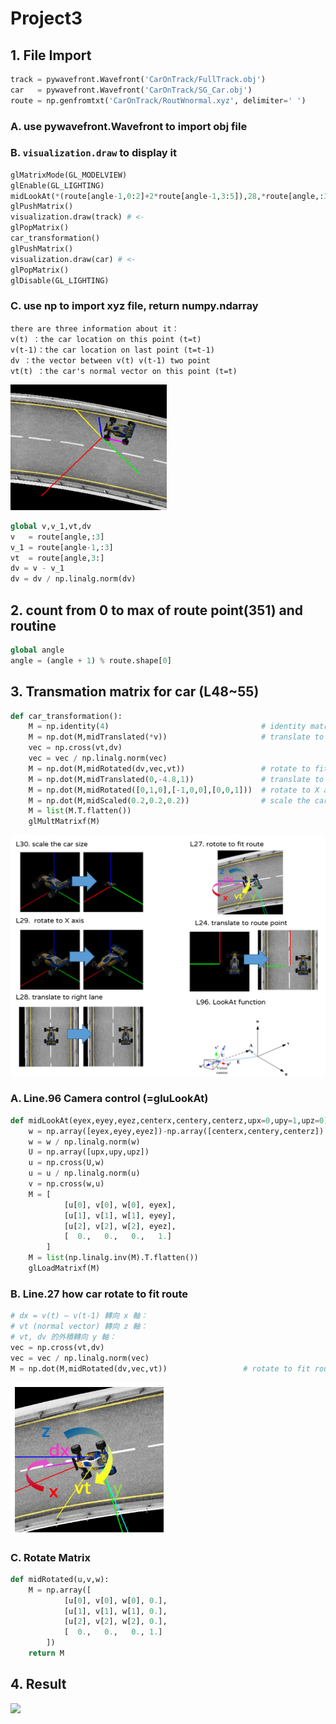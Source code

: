 # Project3


## 1. File Import
```python
track = pywavefront.Wavefront('CarOnTrack/FullTrack.obj')
car   = pywavefront.Wavefront('CarOnTrack/SG_Car.obj')
route = np.genfromtxt('CarOnTrack/RoutWnormal.xyz', delimiter=' ')
```
### A. use pywavefront.Wavefront to import obj file
### B. `visualization.draw` to display it
```python
glMatrixMode(GL_MODELVIEW)
glEnable(GL_LIGHTING)       
midLookAt(*(route[angle-1,0:2]+2*route[angle-1,3:5]),28,*route[angle,:3],0,0,1)
glPushMatrix() 
visualization.draw(track) # <-
glPopMatrix()
car_transformation()
glPushMatrix()
visualization.draw(car) # <-
glPopMatrix()
glDisable(GL_LIGHTING)
```
### C. use np to import xyz file, return numpy.ndarray
```
there are three information about it：
v(t) ：the car location on this point (t=t)
v(t-1)：the car location on last point (t=t-1)
dv ：the vector between v(t) v(t-1) two point
vt(t) ：the car's normal vector on this point (t=t)
```
<img src="image/img1.png" width=250><br>
```python
global v,v_1,vt,dv
v   = route[angle,:3]
v_1 = route[angle-1,:3]
vt  = route[angle,3:]
dv = v - v_1
dv = dv / np.linalg.norm(dv)
```
## 2. count from 0 to max of route point(351) and routine
```python
global angle
angle = (angle + 1) % route.shape[0]
```
## 3. Transmation matrix for car (L48~55)
```python
def car_transformation():
    M = np.identity(4)									# identity matrix I
    M = np.dot(M,midTranslated(*v))						# translate to route point
    vec = np.cross(vt,dv)
    vec = vec / np.linalg.norm(vec)
    M = np.dot(M,midRotated(dv,vec,vt))					# rotate to fit route
    M = np.dot(M,midTranslated(0,-4.8,1))				# translate to right lane
    M = np.dot(M,midRotated([0,1,0],[-1,0,0],[0,0,1]))	# rotate to X axis 
    M = np.dot(M,midScaled(0.2,0.2,0.2))				# scale the car size
    M = list(M.T.flatten())
    glMultMatrixf(M)
```
<img src="image/img2.png" width=600><br>

### A. Line.96 Camera control (=gluLookAt)
```python
def midLookAt(eyex,eyey,eyez,centerx,centery,centerz,upx=0,upy=1,upz=0):
	w = np.array([eyex,eyey,eyez])-np.array([centerx,centery,centerz])
	w = w / np.linalg.norm(w)
	U = np.array([upx,upy,upz])
	u = np.cross(U,w)	
	u = u / np.linalg.norm(u)
	v = np.cross(w,u)
	M = [ 
			[u[0], v[0], w[0], eyex],
			[u[1], v[1], w[1], eyey], 
			[u[2], v[2], w[2], eyez],
			[  0.,   0.,   0.,   1.]
		]	
	M = list(np.linalg.inv(M).T.flatten())
	glLoadMatrixf(M)
```

### B. Line.27 how car rotate to fit route
```python
# dx = v(t) – v(t-1) 轉向 x 軸：
# vt (normal vector) 轉向 z 軸：
# vt, dv 的外積轉向 y 軸：
vec = np.cross(vt,dv)
vec = vec / np.linalg.norm(vec)
M = np.dot(M,midRotated(dv,vec,vt))					# rotate to fit route
```
<img src="image/img3.png" width=250><br>

### C. Rotate Matrix
```python
def midRotated(u,v,w):
	M = np.array([  
			[u[0], v[0], w[0], 0.],
			[u[1], v[1], w[1], 0.], 
			[u[2], v[2], w[2], 0.],
			[  0.,   0.,   0., 1.]
		])
	return M
```



## 4. Result
<img src="image/car.gif" width=600><br>
